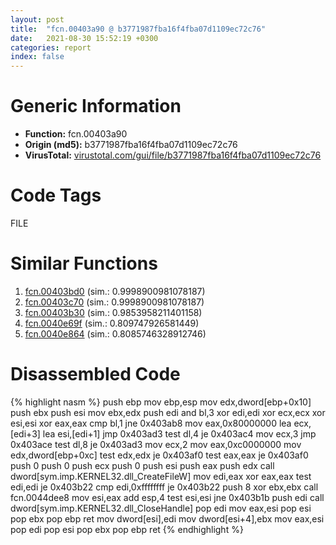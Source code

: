 ```yaml
---
layout: post
title:  "fcn.00403a90 @ b3771987fba16f4fba07d1109ec72c76"
date:   2021-08-30 15:52:19 +0300
categories: report
index: false
---
```


# Generic Information
- **Function:** fcn.00403a90
- **Origin (md5):** b3771987fba16f4fba07d1109ec72c76
- **VirusTotal:** [virustotal.com/gui/file/b3771987fba16f4fba07d1109ec72c76][virustotal_ref]

# Code Tags
<span class="tag" id="FILE">FILE</span>


# Similar Functions

1. [fcn.00403bd0][similar_1_ref] (sim.: 0.9998900981078187)
2. [fcn.00403c70][similar_2_ref] (sim.: 0.9998900981078187)
3. [fcn.00403b30][similar_3_ref] (sim.: 0.9853958211401158)
4. [fcn.0040e69f][similar_4_ref] (sim.: 0.809747926581449)
5. [fcn.0040e864][similar_5_ref] (sim.: 0.8085746328912746)


# Disassembled Code

{% highlight nasm %}
push ebp
mov ebp,esp
mov edx,dword[ebp+0x10]
push ebx
push esi
mov ebx,edx
push edi
and bl,3
xor edi,edi
xor ecx,ecx
xor esi,esi
xor eax,eax
cmp bl,1
jne 0x403ab8
mov eax,0x80000000
lea ecx,[edi+3]
lea esi,[edi+1]
jmp 0x403ad3
test dl,4
je 0x403ac4
mov ecx,3
jmp 0x403ace
test dl,8
je 0x403ad3
mov ecx,2
mov eax,0xc0000000
mov edx,dword[ebp+0xc]
test edx,edx
je 0x403af0
test eax,eax
je 0x403af0
push 0
push 0
push ecx
push 0
push esi
push eax
push edx
call dword[sym.imp.KERNEL32.dll_CreateFileW]
mov edi,eax
xor eax,eax
test edi,edi
je 0x403b22
cmp edi,0xffffffff
je 0x403b22
push 8
xor ebx,ebx
call fcn.0044dee8
mov esi,eax
add esp,4
test esi,esi
jne 0x403b1b
push edi
call dword[sym.imp.KERNEL32.dll_CloseHandle]
pop edi
mov eax,esi
pop esi
pop ebx
pop ebp
ret
mov dword[esi],edi
mov dword[esi+4],ebx
mov eax,esi
pop edi
pop esi
pop ebx
pop ebp
ret
{% endhighlight %}


[similar_1_ref]: /report/fcn.00403bd0@b3771987fba16f4fba07d1109ec72c76
[similar_2_ref]: /report/fcn.00403c70@b3771987fba16f4fba07d1109ec72c76
[similar_3_ref]: /report/fcn.00403b30@b3771987fba16f4fba07d1109ec72c76
[similar_4_ref]: /report/fcn.0040e69f@ba5ec83721de3ca10b3c9583f3b2c6a1
[similar_5_ref]: /report/fcn.0040e864@ba5ec83721de3ca10b3c9583f3b2c6a1
[virustotal_ref]: https://www.virustotal.com/gui/file/b3771987fba16f4fba07d1109ec72c76